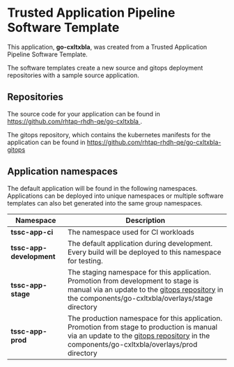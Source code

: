 # Trusted Application Pipeline Software Template

This application, **go-cxltxbla**, was created from a Trusted Application Pipeline Software Template.

The software templates create a new source and gitops deployment repositories with a sample source application. 

## Repositories

The source code for your application can be found in [https://github.com/rhtap-rhdh-qe/go-cxltxbla ](https://github.com/rhtap-rhdh-qe/go-cxltxbla ).
 
The gitops repository, which contains the kubernetes manifests for the application can be found in 
[https://github.com/rhtap-rhdh-qe/go-cxltxbla-gitops ](https://github.com/rhtap-rhdh-qe/go-cxltxbla-gitops ) 

## Application namespaces 

The default application will be found in the following namespaces. Applications can be deployed into unique namespaces or multiple software templates can also bet generated into the same group namespaces.  

|  Namespace   |  Description   |  
| -------- | -------- |
| **tssc-app-ci** | The namespace used for CI workloads |
| **tssc-app-development** | The default application during development. Every build will be deployed to this namespace for testing. |
| **tssc-app-stage** | The staging namespace for this application. Promotion from development to stage is manual via an update to the [gitops repository](https://github.com/rhtap-rhdh-qe/go-cxltxbla-gitops ) in the components/go-cxltxbla/overlays/stage directory |
| **tssc-app-prod** | The production namespace for this application. Promotion from stage to production is manual via an update to the [gitops repository](https://github.com/rhtap-rhdh-qe/go-cxltxbla-gitops ) in the components/go-cxltxbla/overlays/prod directory |